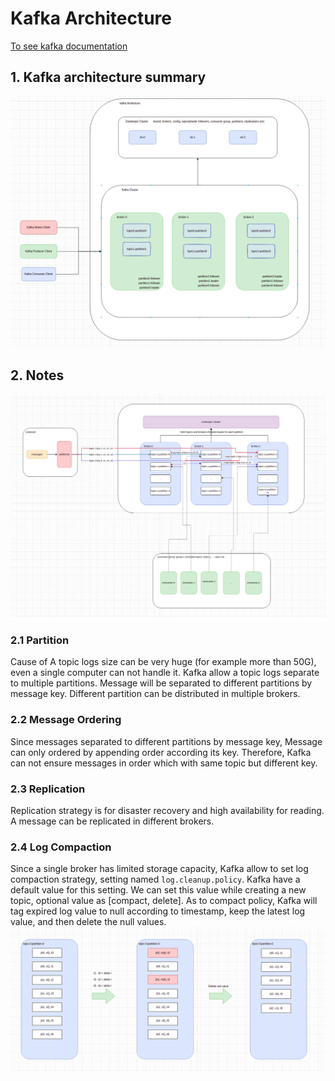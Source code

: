 # Kafka Architecture
[To see kafka documentation](https://kafka.apache.org/documentation/)

## 1. Kafka architecture summary
![kafka architecture](./resource/kafka_architecture.png)

## 2. Notes
![kafka partition](./resource/kakfa_partition.png)

### 2.1 Partition
Cause of A topic logs size can be very huge (for example more than 50G), even a single computer can not handle it. Kafka
allow a topic logs separate to multiple partitions. Message will be separated to different partitions by message key. 
Different partition can be distributed in multiple brokers.

### 2.2 Message Ordering
Since messages separated to different partitions by message key, Message can only ordered by appending order according 
its key. Therefore, Kafka can not ensure messages in order which with same topic but different key.

### 2.3 Replication
Replication strategy is for disaster recovery and high availability for reading. A message can be replicated in different
brokers.

### 2.4 Log Compaction
Since a single broker has limited storage capacity, Kafka allow to set log compaction strategy, setting named 
`log.cleanup.policy`. Kafka have a default value for this setting. We can set this value while creating a new topic,
optional value as [compact, delete]. As to compact policy, Kafka will tag expired log value to null according to 
timestamp, keep the latest log value, and then delete the null values.
![kafka log compact](./resource/kafka_log_compact.png)